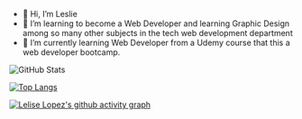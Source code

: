 - 👋 Hi, I’m Leslie
- 👀 I’m learning to become a Web Developer and learning Graphic Design among so many other subjects in the tech web development department
- 🌱 I’m currently learning Web Developer from a Udemy course that this a web developer bootcamp.

![GitHub Stats](https://github-readme-stats.vercel.app/api?username=LeslieLopez25&theme=holi)

[![Top Langs](https://github-readme-stats.vercel.app/api/top-langs/?username=LeslieLopez25)](https://github.com/LeslieLopez25/github-readme-stats)

[![Lelise Lopez's github activity graph](https://github-readme-activity-graph.vercel.app/graph?username=LeslieLopez25)](https://github.com/LeslieLopez25/github-readme-activity-graph)

<!---
LeslieLopez25/LeslieLopez25 is a ✨ special ✨ repository because its `README.md` (this file) appears on your GitHub profile.
You can click the Preview link to take a look at your changes.
--->
